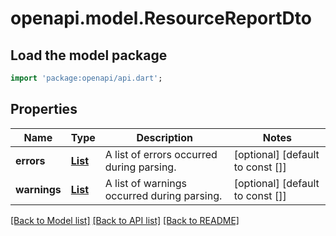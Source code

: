 # openapi.model.ResourceReportDto

## Load the model package
```dart
import 'package:openapi/api.dart';
```

## Properties
Name | Type | Description | Notes
------------ | ------------- | ------------- | -------------
**errors** | [**List<ProblemDto>**](ProblemDto.md) | A list of errors occurred during parsing. | [optional] [default to const []]
**warnings** | [**List<ProblemDto>**](ProblemDto.md) | A list of warnings occurred during parsing. | [optional] [default to const []]

[[Back to Model list]](../README.md#documentation-for-models) [[Back to API list]](../README.md#documentation-for-api-endpoints) [[Back to README]](../README.md)


